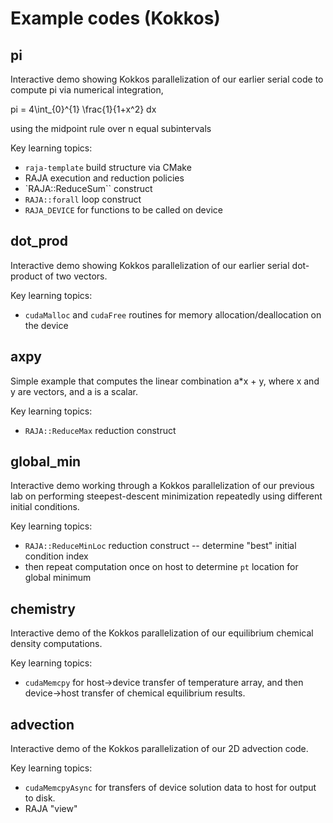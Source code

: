 # Example codes (Kokkos)

## pi

Interactive demo showing Kokkos parallelization of our earlier serial code to compute pi via numerical integration,

  pi = 4\int_{0}^{1} \frac{1}{1+x^2} dx

using the midpoint rule over n equal subintervals

Key learning topics:

* `raja-template` build structure via CMake
* RAJA execution and reduction policies
* `RAJA::ReduceSum`` construct
* `RAJA::forall` loop construct
* `RAJA_DEVICE` for functions to be called on device

## dot_prod

Interactive demo showing Kokkos parallelization of our earlier serial dot-product of two vectors.

Key learning topics:

* `cudaMalloc` and `cudaFree` routines for memory allocation/deallocation on the device


## axpy

Simple example that computes the linear combination a*x + y, where x and y are vectors, and a is a scalar.

Key learning topics:

* `RAJA::ReduceMax` reduction construct


## global_min

Interactive demo working through a Kokkos parallelization of our previous lab on performing steepest-descent minimization repeatedly using different initial conditions.

Key learning topics:

* `RAJA::ReduceMinLoc` reduction construct -- determine "best" initial condition index
* then repeat computation once on host to determine `pt` location for global minimum


## chemistry

Interactive demo of the Kokkos parallelization of our equilibrium chemical density computations.

Key learning topics:

* `cudaMemcpy` for host->device transfer of temperature array, and then device->host transfer of chemical equilibrium results.


## advection

Interactive demo of the Kokkos parallelization of our 2D advection code.

Key learning topics:

* `cudaMemcpyAsync` for transfers of device solution data to host for output to disk.
* RAJA "view"
